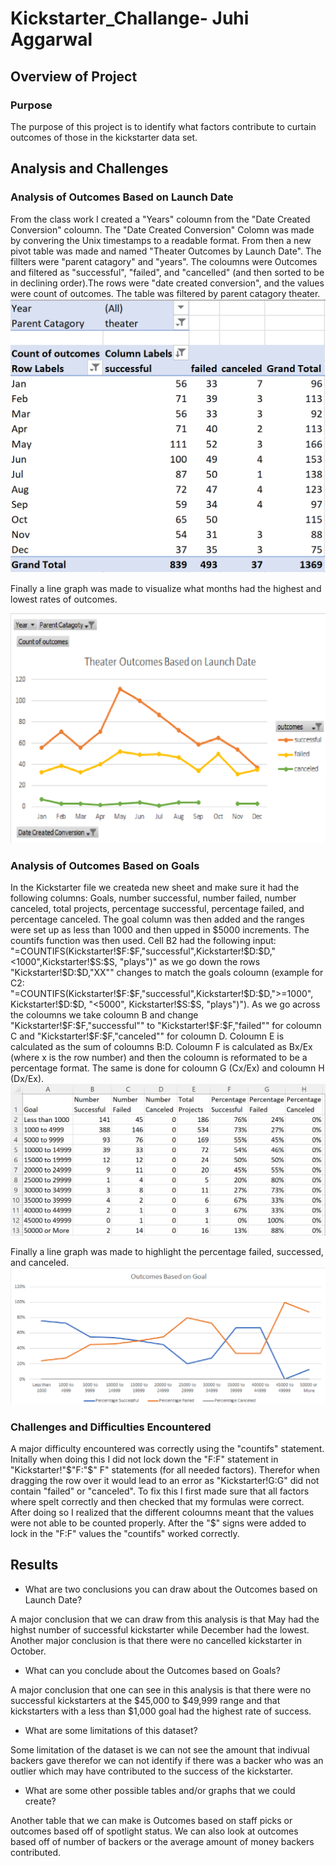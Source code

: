 # Kickstarter_Challange- Juhi Aggarwal


## Overview of Project

### Purpose
The purpose of this project is to identify what factors contribute to curtain outcomes of those in the kickstarter data set. 

## Analysis and Challenges

### Analysis of Outcomes Based on Launch Date
From the class work I created a "Years" coloumn from the "Date Created Conversion" coloumn. The "Date Created Conversion" Colomn was made by convering the Unix timestamps to a readable format. From then a new pivot table was made and named "Theater Outcomes by Launch Date". The fillters were "parent catagory" and "years". The coloumns were Outcomes and filtered as "successful", "failed", and "cancelled" (and then sorted to be in declining order).The rows were "date created conversion", and the values were count of outcomes. The table was filtered by parent catagory theater. 
![Theater_Outcomes_vs_Launchtable.png](Theater_Outcomes_vs_Launchtable.png)

Finally a line graph was made to visualize what months had the highest and lowest rates of outcomes. 

![Theater_Outcomes_vs_Launch.png](Theater_Outcomes_vs_Launch.png)

### Analysis of Outcomes Based on Goals
In the Kickstarter file we createda new sheet and make sure it had the following columns: Goals, number successful, number failed, number canceled, total projects, percentage successful, percentage failed, and percentage canceled. The goal column was then added and the ranges were set up as less than 1000 and then upped in $5000 increments. The countifs function was then used. Cell B2 had the following input: "=COUNTIFS(Kickstarter!$F:$F,"successful",Kickstarter!$D:$D,"<1000",Kickstarter!$S:$S, "plays")" as we go down the rows "Kickstarter!$D:$D,"XX"" changes to match the goals coloumn (example for C2: "=COUNTIFS(Kickstarter!$F:$F,"successful",Kickstarter!$D:$D,">=1000", Kickstarter!$D:$D, "<5000", Kickstarter!$S:$S, "plays")"). As we go across the coloumns we take coloumn B and change "Kickstarter!$F:$F,"successful"" to "Kickstarter!$F:$F,"failed"" for coloumn C and "Kickstarter!$F:$F,"canceled""  for coloumn D. 
Coloumn E is calculated as the sum of coloumns B:D. Coloumn F is calculated as Bx/Ex (where x is the row number) and then  the coloumn is reformated to be a percentage format. The same is done for coloumn G (Cx/Ex) and coloumn H (Dx/Ex). 
![Outcomes_vs_Goalstable.png](Outcomes_vs_Goalstable.png)

Finally a line graph was made to highlight the percentage failed, successed, and canceled. 
![Outcomes_vs_Goals.png](Outcomes_vs_Goals.png)
### Challenges and Difficulties Encountered
A major difficulty encountered was correctly using the "countifs" statement. Initally when doing this I did not lock down the "F:F" statement in "Kickstarter!"$"F:"$" F" statements (for all needed factors). Therefor when dragging the row over it would lead to an error as "Kickstarter!G:G" did not contain "failed" or "canceled". To fix this I first made sure that all factors where spelt correctly and then checked that my formulas were correct. After doing so I realized that the different coloumns meant that the values were not able to be counted properly. After the "$" signs were added to lock in the "F:F" values the "countifs" worked correctly.

## Results

- What are two conclusions you can draw about the Outcomes based on Launch Date?

A major conclusion that we can draw from this analysis is that May had the highst number of successful kickstarter while December had the lowest. Another major conclusion is that there were no cancelled kickstarter in October. 

- What can you conclude about the Outcomes based on Goals?

A major conclusion that one can see in this analysis is that there were no successful kickstarters at the $45,000 to $49,999 range and that kickstarters with a less than $1,000 goal had the highest rate of success. 

- What are some limitations of this dataset?

Some limitation of the dataset is we can not see the amount that indivual backers gave therefor we can not identify if there was a backer who was an outlier which may have contributed to the success of the kickstarter. 

- What are some other possible tables and/or graphs that we could create?

Another table that we can make is Outcomes based on staff picks or outcomes based off of spotlight status. We can also look at outcomes based off of number of backers or the average amount of money backers contributed.
